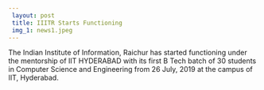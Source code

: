 ```yaml
---
 layout: post	
 title: IIITR Starts Functioning
 img_1: news1.jpeg
---
```

The Indian Institute of Information, Raichur has started functioning under the mentorship of IIT HYDERABAD with its first B Tech batch of 30 students in Computer Science and Engineering from 26 July, 2019 at the campus of IIT, Hyderabad.
